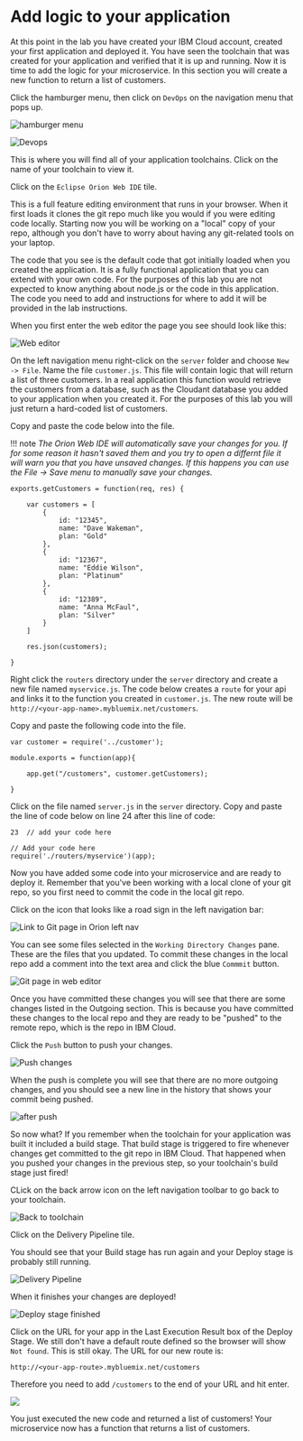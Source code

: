 # Add logic to your application

At this point in the lab you have created your IBM Cloud account, created your first application and deployed it.  You have seen the toolchain that was created for your application and verified that it is up and running.  Now it is time to add the logic for your microservice.  In this section you will create a new function to return a list of customers.

Click the hamburger menu, then click on `DevOps` on the navigation menu that pops up.

![hamburger menu](./images/HamburgerMenuButton.png)

![Devops](./images/HamburgerDevOps.png)

This is where you will find all of your application toolchains.  Click on the name of your toolchain to view it.

Click on the `Eclipse Orion Web IDE` tile.


This is a full feature editing environment that runs in your browser.  When it first loads it clones the git repo much like you would if you were editing code locally.  Starting now you will be working on a "local" copy of your repo, although you don't have to worry about having any git-related tools on your laptop.

The code that you see is the default code that got initially loaded when you created the application.  It is a fully functional application that you can extend with your own code.  For the purposes of this lab you are not expected to know anything about node.js or the code in this application.  The code you need to add and instructions for where to add it will be provided in the lab instructions.

When you first enter the web editor the page you see should look like this:

![Web editor](./images/OrionLandingPage.png)

On the left navigation menu right-click on the `server` folder and choose `New -> File`.  Name the file `customer.js`.  This file will contain logic that will return a list of three customers.  In a real application this function would retrieve the customers from a database, such as the Cloudant database you added to your application when you created it.  For the purposes of this lab you will just return a hard-coded list of customers.

Copy and paste the code below into the file.

!!! note
    *The Orion Web IDE will automatically save your changes for you.  If for some reason it hasn't saved them and you try to open a differnt file it will warn you that you have unsaved changes.  If this happens you can use the File -> Save menu to manually save your changes.*

```
exports.getCustomers = function(req, res) {

    var customers = [
        {
            id: "12345",
            name: "Dave Wakeman",
            plan: "Gold"
        },
        {
            id: "12367",
            name: "Eddie Wilson",
            plan: "Platinum"
        },
        {
            id: "12389",
            name: "Anna McFaul",
            plan: "Silver"
        }
    ]

    res.json(customers);

}
```

Right click the `routers` directory under the `server` directory and create a new file named `myservice.js`.  The code below creates a `route` for your api and links it to the function you created in `customer.js`.  The new route will be `http://<your-app-name>.mybluemix.net/customers`.

Copy and paste the following code into the file.

```
var customer = require('../customer');

module.exports = function(app){

    app.get("/customers", customer.getCustomers);

}
```

Click on the file named `server.js` in the `server` directory.  Copy and paste the line of code below on line 24 after this line of code:

`23  // add your code here`

```
// Add your code here
require('./routers/myservice')(app);
```

Now you have added some code into your microservice and are ready to deploy it.  Remember that you've been working with a local clone of your git repo, so you first need to commit the code in the local git repo.

Click on the icon that looks like a road sign in the left navigation bar:

![Link to Git page in Orion left nav](./images/OrionLeftNavGit.png)

You can see some files selected in the `Working Directory Changes` pane.  These are the files that you updated.  To commit these changes in the local repo add a comment into the text area and click the blue `Commmit` button.

![Git page in web editor](./images/OrionCommitChanges.png)

Once you have committed these changes you will see that there are some changes listed in the Outgoing section.  This is because you have committed these changes to the local repo and they are ready to be "pushed" to the remote repo, which is the repo in IBM Cloud.  

Click the `Push` button to push your changes.

![Push changes](./images/OrionPushChanges.png)

When the push is complete you will see that there are no more outgoing changes, and you should see a new line in the history that shows your commit being pushed.

![after push](./images/OrionAfterPush.png)

So now what?  If you remember when the toolchain for your application was built it included a build stage.  That build stage is triggered to fire whenever changes get committed to the git repo in IBM Cloud.  That happened when you pushed your changes in the previous step, so your toolchain's build stage just fired!

CLick on the back arrow icon on the left navigation toolbar to go back to your toolchain.

![Back to toolchain](./images/OrionLeftNavBack.png)

Click on the Delivery Pipeline tile.

You should see that your Build stage has run again and your Deploy stage is probably still running.

![Delivery Pipeline](./images/AfterPushDeliveryPipeline.png)

When it finishes your changes are deployed!

![Deploy stage finished](./images/AfterPushDeployStageFinished.png)

Click on the URL for your app in the Last Execution Result box of the Deploy Stage.  We still don't have a default route defined so the browser will show `Not found`.  This is still okay.  The URL for our new route is:

`http://<your-app-route>.mybluemix.net/customers`

Therefore you need to add `/customers` to the end of your URL and hit enter.

![](./images/GetCustomersResult.png)

You just executed the new code and returned a list of customers!  Your microservice now has a function that returns a list of customers.